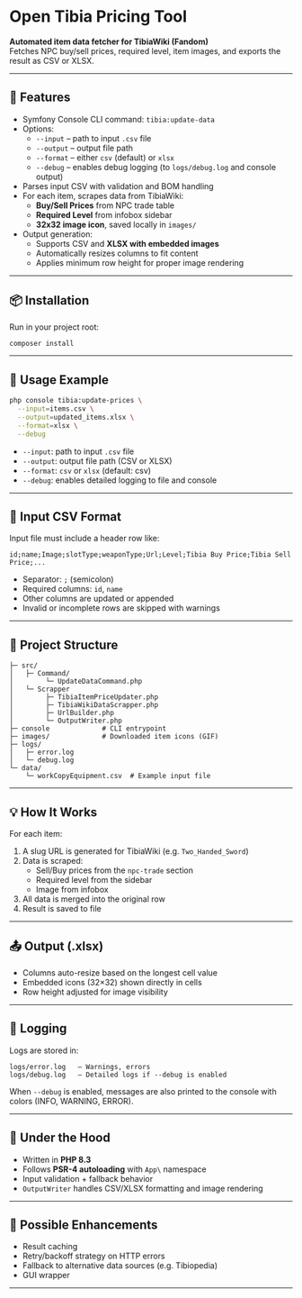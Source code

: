 # Open Tibia Pricing Tool

**Automated item data fetcher for TibiaWiki (Fandom)**  
Fetches NPC buy/sell prices, required level, item images, and exports the result as CSV or XLSX.

---

## 🚀 Features

- Symfony Console CLI command: `tibia:update-data`
- Options:
  - `--input` – path to input `.csv` file
  - `--output` – output file path
  - `--format` – either `csv` (default) or `xlsx`
  - `--debug` – enables debug logging (to `logs/debug.log` and console output)
- Parses input CSV with validation and BOM handling
- For each item, scrapes data from TibiaWiki:
  - **Buy/Sell Prices** from NPC trade table
  - **Required Level** from infobox sidebar
  - **32x32 image icon**, saved locally in `images/`
- Output generation:
  - Supports CSV and **XLSX with embedded images**
  - Automatically resizes columns to fit content
  - Applies minimum row height for proper image rendering

---

## 📦 Installation

Run in your project root:

```bash
composer install
```

---

## 🧪 Usage Example

```bash
php console tibia:update-prices \
  --input=items.csv \
  --output=updated_items.xlsx \
  --format=xlsx \
  --debug
```

- `--input`: path to input `.csv` file
- `--output`: output file path (CSV or XLSX)
- `--format`: `csv` or `xlsx` (default: csv)
- `--debug`: enables detailed logging to file and console

---

## 🧾 Input CSV Format

Input file must include a header row like:

```
id;name;Image;slotType;weaponType;Url;Level;Tibia Buy Price;Tibia Sell Price;...
```

- Separator: `;` (semicolon)
- Required columns: `id`, `name`
- Other columns are updated or appended
- Invalid or incomplete rows are skipped with warnings

---

## 📁 Project Structure

```
├─ src/
│   ├─ Command/
│        └─ UpdateDataCommand.php
│   └─ Scrapper
│        ├─ TibiaItemPriceUpdater.php
│        ├─ TibiaWikiDataScrapper.php
│        ├─ UrlBuilder.php
│        └─ OutputWriter.php
├─ console             # CLI entrypoint
├─ images/             # Downloaded item icons (GIF)
├─ logs/
│   ├─ error.log
│   └─ debug.log
└─ data/
    └─ workCopyEquipment.csv  # Example input file
```

---

## 💡 How It Works

For each item:
1. A slug URL is generated for TibiaWiki (e.g. `Two_Handed_Sword`)
2. Data is scraped:
   - Sell/Buy prices from the `npc-trade` section
   - Required level from the sidebar
   - Image from infobox
3. All data is merged into the original row
4. Result is saved to file

---

## 📤 Output (.xlsx)

- Columns auto-resize based on the longest cell value
- Embedded icons (32×32) shown directly in cells
- Row height adjusted for image visibility

---

## 🧾 Logging

Logs are stored in:

```
logs/error.log   – Warnings, errors
logs/debug.log   – Detailed logs if --debug is enabled
```

When `--debug` is enabled, messages are also printed to the console with colors (INFO, WARNING, ERROR).

---

## 🧱 Under the Hood

- Written in **PHP 8.3**
- Follows **PSR-4 autoloading** with `App\` namespace
- Input validation + fallback behavior
- `OutputWriter` handles CSV/XLSX formatting and image rendering

---

## 🔧 Possible Enhancements

- Result caching
- Retry/backoff strategy on HTTP errors
- Fallback to alternative data sources (e.g. Tibiopedia)
- GUI wrapper

---
